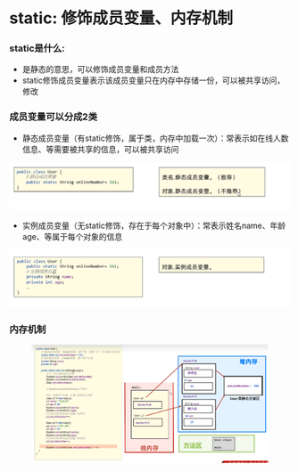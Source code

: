 # static: 修饰成员变量、内存机制

### static是什么:

* 是静态的意思，可以修饰成员变量和成员方法
* static修饰成员变量表示该成员变量只在内存中存储一份，可以被共享访问，修改

### 成员变量可以分成2类

* 静态成员变量（有static修饰，属于类，内存中加载一次）：常表示如在线人数信息、等需要被共享的信息，可以被共享访问

![](<../.gitbook/assets/image (11).png>)

* 实例成员变量（无static修饰，存在于每个对象中）：常表示姓名name、年龄age、等属于每个对象的信息

![](<../.gitbook/assets/image (2).png>)

### 内存机制

<figure><img src="../.gitbook/assets/image (7).png" alt=""><figcaption><p><br><br></p></figcaption></figure>
